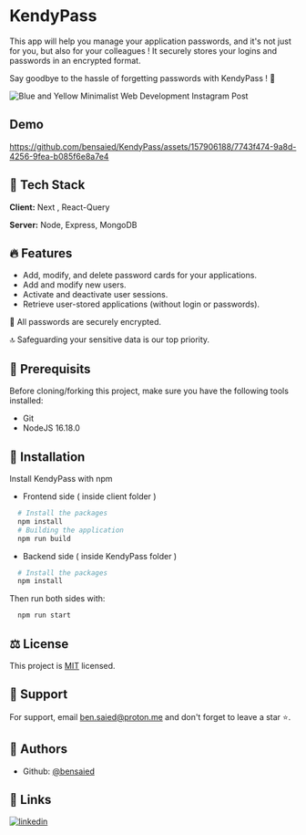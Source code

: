 # KendyPass

This app will help you manage your application passwords, and it's not just for you, but also for your colleagues !
It securely stores your logins and passwords in an encrypted format.

Say goodbye to the hassle of forgetting passwords with KendyPass ! 👋

![Blue and Yellow Minimalist Web Development Instagram Post](https://github.com/bensaied/KendyPass/assets/157906188/80f18cbb-8d95-4310-86c6-0d96951ffac0)

## Demo

https://github.com/bensaied/KendyPass/assets/157906188/7743f474-9a8d-4256-9fea-b085f6e8a7e4

## 🧰 Tech Stack

**Client:** Next , React-Query

**Server:** Node, Express, MongoDB

## 🔥 Features

- Add, modify, and delete password cards for your applications.
- Add and modify new users.
- Activate and deactivate user sessions.
- Retrieve user-stored applications (without login or passwords).

🚩 All passwords are securely encrypted.

🔝 Safeguarding your sensitive data is our top priority.

## 📑 Prerequisits

Before cloning/forking this project, make sure you have the following tools installed:

- Git
- NodeJS 16.18.0

## 🚀 Installation

Install KendyPass with npm

- Frontend side ( inside client folder )

```bash
  # Install the packages
  npm install
  # Building the application
  npm run build
```

- Backend side ( inside KendyPass folder )

```bash
  # Install the packages
  npm install
```

Then run both sides with:

```bash
  npm run start
```

## ⚖️ License

This project is [MIT](https://choosealicense.com/licenses/mit/) licensed.

## 💝 Support

For support, email ben.saied@proton.me and don't forget to leave a star ⭐️.

## 📝 Authors

- Github: [@bensaied](https://www.github.com/bensaied)

## 🔗 Links

[![linkedin](https://img.shields.io/badge/linkedin-0A66C2?style=for-the-badge&logo=linkedin&logoColor=white)](https://www.linkedin.com/in/bensaied/)
